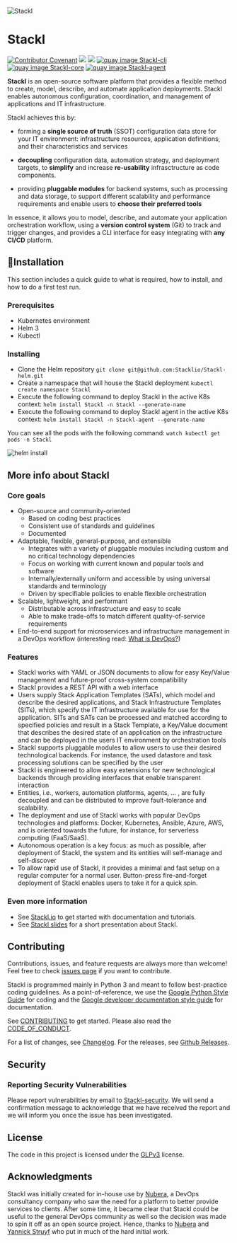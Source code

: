 ![Stackl](docs/website/static/img/logos/logo.png)

# Stackl

[![Contributor Covenant](https://img.shields.io/badge/Contributor%20Covenant-v2.0%20adopted-ff69b4.svg)](code-of-conduct.md)
![](https://github.com/Stacklio/Stackl/workflows/Upload%20Python%20Package/badge.svg) [![](https://img.shields.io/pypi/v/Stackl-cli.svg?label=PyPI%20Stackl-cli)](https://pypi.python.org/pypi/Stackl-cli/)
[![quay image Stackl-cli](https://quay.io/repository/Stackl/Stackl-cli/status "quay image Stackl-cli")](https://quay.io/repository/Stackl/Stackl-cli)
[![quay image Stackl-core](https://quay.io/repository/Stackl/Stackl-core/status "quay image Stackl-core")](https://quay.io/repository/Stackl/Stackl-core)
[![quay image Stackl-agent](https://quay.io/repository/Stackl/Stackl-agent/status "quay image Stackl-agent")](https://quay.io/repository/Stackl/Stackl-agent)


**Stackl** is an open-source software platform that provides a flexible method to create, model, describe, and automate application deployments.
Stackl enables autonomous configuration, coordination, and management of applications and IT infrastructure.

Stackl achieves this by:

* forming a **single source of truth** (SSOT) configuration data store for your IT environment: infrastructure resources, application definitions, and their characteristics and services

* **decoupling** configuration data, automation strategy, and deployment targets, to **simplify** and increase **re-usability** infrasctructure as code components.

* providing **pluggable modules** for backend systems, such as processing and data storage, to support different scalability and performance requirements and enable users to **choose their preferred tools**

In essence, it allows you to model, describe, and automate your application orchestration workflow, using a **version control system** (Git) to track and trigger changes, and provides a CLI interface for easy integrating with **any CI/CD** platform.

## :rocket:Installation

This section includes a quick guide to what is required, how to install, and how to do a first test run.

### Prerequisites

* Kubernetes environment
* Helm 3
* Kubectl

### Installing

* Clone the Helm repository `git clone git@github.com:Stacklio/Stackl-helm.git`
* Create a namespace that will house the Stackl deployment `kubectl create namespace Stackl`
* Execute the following command to deploy Stackl in the active K8s context: `helm install Stackl -n Stackl --generate-name`
* Execute the following command to deploy Stackl agent in the active K8s context: `helm install Stackl -n Stackl-agent --generate-name`

You can see all the pods with the following command: `watch kubectl get pods -n Stackl`

![helm install](docs/static/media/helm-install.gif)

## More info about Stackl

### Core goals

* Open-source and community-oriented
  * Based on coding best practices
  * Consistent use of standards and guidelines
  * Documented
* Adaptable, flexible, general-purpose, and extensible
  * Integrates with a variety of pluggable modules including custom and no critical technology dependencies
  * Focus on working with current known and popular tools and software
  * Internally/externally uniform and accessible by using universal standards and terminology
  * Driven by specifiable policies to enable flexible orchestration
* Scalable, lightweight, and performant
  * Distributable across infrastructure and easy to scale
  * Able to make trade-offs to match different quality-of-service requirements
* End-to-end support for microservices and infrastructure management in a DevOps workflow (interesting read: [What is DevOps?](https://www.atlassian.com/devops))

### Features

* Stackl works with YAML or JSON documents to allow  for easy Key/Value management and future-proof cross-system compatibility
* Stackl provides a REST API with a web interface
* Users supply Stack Application Templates (SATs), which model and describe the desired applications, and Stack Infrastructure Templates (SITs), which specify the IT infrastructure available for use for the application. SITs and SATs can be processed and matched according to specified policies and result in a Stack Template, a Key/Value document that describes the desired state of an application on the infrastructure and can be deployed in the users IT environment by orchestration tools
* Stackl supports pluggable modules to allow users to use their desired technological backends. For instance, the used datastore and task processing solutions can be specified by the user
* Stackl is engineered to allow easy extensions for new technological backends through providing interfaces that enable transparent interaction
* Entities, i.e., workers, automation platforms, agents, … ,  are fully decoupled and can be distributed to improve fault-tolerance and scalability.
* The deployment and use of Stackl works with popular DevOps technologies and platforms: Docker, Kubernetes, Ansible, Azure, AWS, and is oriented towards the future, for instance, for serverless computing (FaaS/SaaS).
* Autonomous operation is a key focus: as much as possible, after deployment of Stackl, the system and its entities will self-manage and self-discover
* To allow rapid use of Stackl, it provides a minimal and fast setup on a regular computer for a normal user. Button-press fire-and-forget deployment of Stackl enables users to take it for a quick spin.

### Even more information

* See [Stackl.io](https://www.Stackl.io) to get started with documentation and tutorials.
* See [Stackl slides](https://drive.google.com/open?id=10ZmqGU3pOc6EJyZpED4fMgav5pD01RztLkfSn3Jl9EA) for a short presentation about Stackl.

## Contributing

Contributions, issues, and feature requests are always more than welcome! Feel free to check [issues page](https://github.com/Stacklio/Stackl/issues) if you want to contribute.

Stackl is programmed mainly in Python 3 and meant to follow best-practice coding guidelines.
As a point-of-reference, we use the [Google Python Style Guide](https://google.github.io/styleguide/pyguide.html) for coding and the [Google developer documentation style guide](https://developers.google.com/style) for documentation.

See [CONTRIBUTING](CONTRIBUTING.md) to get started.
Please also read the [CODE_OF_CONDUCT](CODE_OF_CONDUCT.md).

For a list of changes, see [Changelog](CHANGELOG.md).
For the releases, see [Github Releases](https://github.com/Stacklio/Stackl/releases).

## Security

### Reporting Security Vulnerabilities

Please report vulnerabilities by email to [Stackl-security](mailto:Stackl-security@Stackl.io).
We will send a confirmation message to acknowledge that we have received the report and we will inform you once the issue has been investigated.

## License

The code in this project is licensed under the [GLPv3](LICENSE) license.

## Acknowledgments

Stackl was initially created for in-house use by [Nubera](https://www.nubera.eu/), a DevOps consultancy company who saw the need for a platform to better provide services to clients. After some time, it became clear that Stackl could be useful to the general DevOps community as well so the decision was made to spin it off as an open source project.
Hence, thanks to [Nubera](https://www.nubera.eu/)  and [Yannick Struyf](https://github.com/yannickstruyf3) who put in much of the hard initial work.
